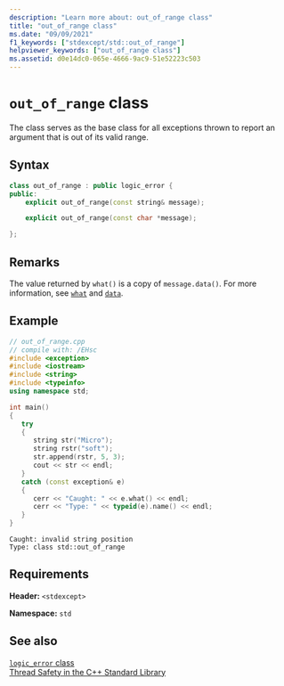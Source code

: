 ```yaml
---
description: "Learn more about: out_of_range class"
title: "out_of_range class"
ms.date: "09/09/2021"
f1_keywords: ["stdexcept/std::out_of_range"]
helpviewer_keywords: ["out_of_range class"]
ms.assetid: d0e14dc0-065e-4666-9ac9-51e52223c503
---
```

# `out_of_range` class

The class serves as the base class for all exceptions thrown to report an argument that is out of its valid range.

## Syntax

```cpp
class out_of_range : public logic_error {
public:
    explicit out_of_range(const string& message);

    explicit out_of_range(const char *message);

};
```

## Remarks

The value returned by `what()` is a copy of `message.data()`. For more information, see [`what`](../standard-library/exception-class.md) and [`data`](../standard-library/basic-string-class.md#data).

## Example

```cpp
// out_of_range.cpp
// compile with: /EHsc
#include <exception>
#include <iostream>
#include <string>
#include <typeinfo>
using namespace std;

int main()
{
   try
   {
      string str("Micro");
      string rstr("soft");
      str.append(rstr, 5, 3);
      cout << str << endl;
   }
   catch (const exception& e)
   {
      cerr << "Caught: " << e.what() << endl;
      cerr << "Type: " << typeid(e).name() << endl;
   }
}
```

```Output
Caught: invalid string position
Type: class std::out_of_range
```

## Requirements

**Header:** `<stdexcept>`

**Namespace:** `std`

## See also

[`logic_error` class](../standard-library/logic-error-class.md)\
[Thread Safety in the C++ Standard Library](../standard-library/thread-safety-in-the-cpp-standard-library.md)
